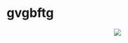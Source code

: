 # gvgbftg

<p align="center">
  <img src="https://user-images.githubusercontent.com/108531424/182343109-e76cabbe-290d-4bf7-aada-0f3d4a9fa5d9.png"/>
</p>
